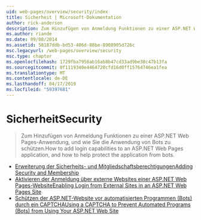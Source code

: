 ```yaml
---
uid: web-pages/overview/security/index
title: Sicherheit | Microsoft-Dokumentation
author: rick-anderson
description: Zum Hinzufügen von Anmeldung Funktionen zu einer ASP.NET Web Pages-Anwendung, und wie Sie die Anwendung von Bots zu schützen.
ms.author: riande
ms.date: 09/08/2014
ms.assetid: 58187ddb-bd53-406d-88be-8908905d726c
msc.legacyurl: /web-pages/overview/security
msc.type: chapter
ms.openlocfilehash: 1729fba7956ab16ab8b47cd33ad9be38c47b13fa
ms.sourcegitcommit: 0f1119340e4464720cfd16d0ff15764746ea1fea
ms.translationtype: MT
ms.contentlocale: de-DE
ms.lasthandoff: 04/17/2019
ms.locfileid: "59397681"
---
```

# <a name="security"></a><span data-ttu-id="e3f88-103">Sicherheit</span><span class="sxs-lookup"><span data-stu-id="e3f88-103">Security</span></span>

> <span data-ttu-id="e3f88-104">Zum Hinzufügen von Anmeldung Funktionen zu einer ASP.NET Web Pages-Anwendung, und wie Sie die Anwendung von Bots zu schützen.</span><span class="sxs-lookup"><span data-stu-id="e3f88-104">How to add login capabilities to an ASP.NET Web Pages application, and how to help protect the application from bots.</span></span>


- [<span data-ttu-id="e3f88-105">Erweiterung der Sicherheits- und Mitgliedschaftsberechtigungen</span><span class="sxs-lookup"><span data-stu-id="e3f88-105">Adding Security and Membership</span></span>](16-adding-security-and-membership.md)
- [<span data-ttu-id="e3f88-106">Aktivieren der Anmeldung über externe Websites einer ASP.NET Web Pages-Website</span><span class="sxs-lookup"><span data-stu-id="e3f88-106">Enabling Login from External Sites in an ASP.NET Web Pages Site</span></span>](enabling-login-from-external-sites-in-an-aspnet-web-pages-site.md)
- [<span data-ttu-id="e3f88-107">Schützen der ASP.NET-Website vor automatisierten Programmen (Bots) durch ein CAPTCHA</span><span class="sxs-lookup"><span data-stu-id="e3f88-107">Using a CAPTCHA to Prevent Automated Programs (Bots) from Using Your ASP.NET Web Site</span></span>](using-a-catpcha-to-prevent-automated-programs-bots-from-using-your-aspnet-web-site.md)
